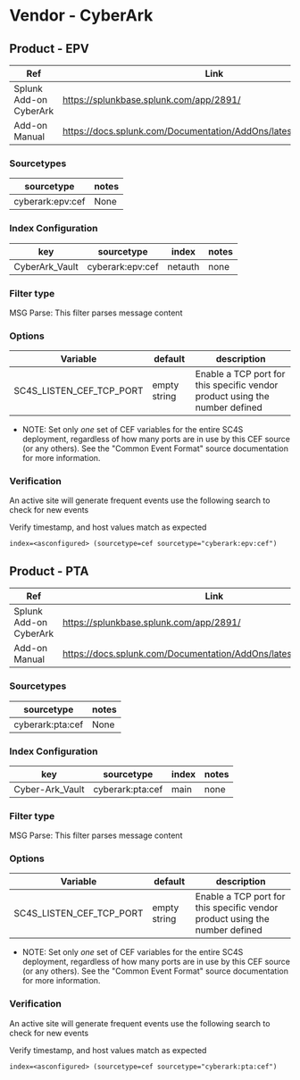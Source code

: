 # Vendor - CyberArk

## Product - EPV

| Ref            | Link                                                                                                    |
|----------------|---------------------------------------------------------------------------------------------------------|
| Splunk Add-on CyberArk | https://splunkbase.splunk.com/app/2891/                                                              |
| Add-on Manual | https://docs.splunk.com/Documentation/AddOns/latest/CyberArk/About                                                      |


### Sourcetypes

| sourcetype     | notes                                                                                                   |
|----------------|---------------------------------------------------------------------------------------------------------|
| cyberark:epv:cef        | None                                                                                                |

### Index Configuration

| key            | sourcetype     | index          | notes          |
|----------------|----------------|----------------|----------------|
| CyberArk_Vault      | cyberark:epv:cef      | netauth          | none          |

### Filter type

MSG Parse: This filter parses message content

### Options

| Variable       | default        | description    |
|----------------|----------------|----------------|
| SC4S_LISTEN_CEF_TCP_PORT      | empty string      | Enable a TCP port for this specific vendor product using the number defined |

* NOTE:  Set only _one_ set of CEF variables for the entire SC4S deployment, regardless of how
many ports are in use by this CEF source (or any others).  See the "Common Event Format" source
documentation for more information.

### Verification

An active site will generate frequent events use the following search to check for new events

Verify timestamp, and host values match as expected    

```
index=<asconfigured> (sourcetype=cef sourcetype="cyberark:epv:cef")
```

## Product - PTA

| Ref            | Link                                                                                                    |
|----------------|---------------------------------------------------------------------------------------------------------|
| Splunk Add-on CyberArk | https://splunkbase.splunk.com/app/2891/                                                              |
| Add-on Manual | https://docs.splunk.com/Documentation/AddOns/latest/CyberArk/About                                                      |


### Sourcetypes

| sourcetype     | notes                                                                                                   |
|----------------|---------------------------------------------------------------------------------------------------------|
| cyberark:pta:cef        | None                                                                                                |

### Index Configuration

| key            | sourcetype     | index          | notes          |
|----------------|----------------|----------------|----------------|
| Cyber-Ark_Vault      | cyberark:pta:cef      | main          | none          |

### Filter type

MSG Parse: This filter parses message content

### Options

| Variable       | default        | description    |
|----------------|----------------|----------------|
| SC4S_LISTEN_CEF_TCP_PORT      | empty string      | Enable a TCP port for this specific vendor product using the number defined |

* NOTE:  Set only _one_ set of CEF variables for the entire SC4S deployment, regardless of how
many ports are in use by this CEF source (or any others).  See the "Common Event Format" source
documentation for more information.

### Verification

An active site will generate frequent events use the following search to check for new events

Verify timestamp, and host values match as expected    

```
index=<asconfigured> (sourcetype=cef sourcetype="cyberark:pta:cef")
```
